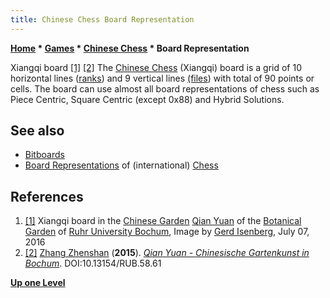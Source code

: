 ```yaml
---
title: Chinese Chess Board Representation
---
```

**[Home](Home "Home") * [Games](Games "Games") * [Chinese Chess](Chinese_Chess "Chinese Chess") * Board Representation**

[](File:XiangqiBoardInChinesGardenRUB.jpg) Xiangqi board <a id="cite-note-1" href="#cite-ref-1">[1]</a> <a id="cite-note-2" href="#cite-ref-2">[2]</a>
The [Chinese Chess](Chinese_Chess "Chinese Chess") (Xiangqi) board is a grid of 10 horizontal lines ([ranks](Ranks "Ranks")) and 9 vertical lines [(files](Files "Files")) with total of 90 points or cells. The board can use almost all board representations of chess such as Piece Centric, Square Centric (except 0x88) and Hybrid Solutions.

## See also

- [Bitboards](Bitboards "Bitboards")
- [Board Representations](Board_Representation "Board Representation") of (international) [Chess](Chess "Chess")

## References

1. <a id="cite-ref-1" href="#cite-note-1">[1]</a> Xiangqi board in the [Chinese Garden](https://commons.wikimedia.org/wiki/Category:Chinese_Garden_Bochum) [Qian Yuan](https://www.ruhr-uni-bochum.de/cgev/) of the [Botanical Garden](https://en.wikipedia.org/wiki/Botanical_Garden_of_Ruhr_University_Bochum) of [Ruhr University Bochum](https://en.wikipedia.org/wiki/Ruhr_University_Bochum), Image by [Gerd Isenberg](Gerd_Isenberg "Gerd Isenberg"), July 07, 2016
1. <a id="cite-ref-2" href="#cite-note-2">[2]</a> [Zhang Zhenshan](http://www.dcva.de/bucher/%E7%94%BB%E8%B0%88%E6%BD%9C%E5%9B%AD-qian-yuan-chinesische-gartenkunst-in-bildern-und-texten/ueber-den-autor/) (**2015**). *[Qian Yuan - Chinesische Gartenkunst in Bochum](https://omp.ub.rub.de/index.php/rub/catalog/book/58)*. DOI:10.13154/RUB.58.61

**[Up one Level](Chinese_Chess "Chinese Chess")**

